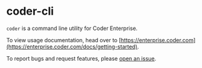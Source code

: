 # coder-cli

`coder` is a command line utility for Coder Enterprise.

To view usage documentation, head over to [https://enterprise.coder.com](https://enterprise.coder.com/docs/getting-started).

To report bugs and request features, please [open an issue](https://github.com/cdr/coder-cli/issues/new).
